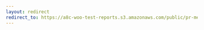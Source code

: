```yaml
---
layout: redirect
redirect_to: https://a8c-woo-test-reports.s3.amazonaws.com/public/pr-merge/43428/api/index.html
---
```

